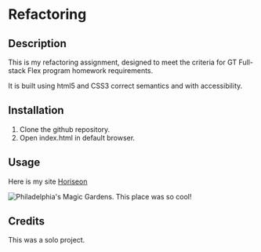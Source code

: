 # Refactoring

## Description 

This is my refactoring assignment, designed to meet the criteria for GT Full-stack Flex program homework requirements.

It is built using html5 and CSS3 correct semantics and with accessibility.

## Installation

1. Clone the github repository.
2. Open index.html in default browser.  

## Usage

Here is my site [Horiseon](https://yoohooitstoo.github.io/gt-semantic-html-homework-01/)

![Philadelphia's Magic Gardens. This place was so cool!](/assets/images/philly-magic-gardens.jpg "Philadelphia's Magic Gardens")

## Credits

This was a solo project.

